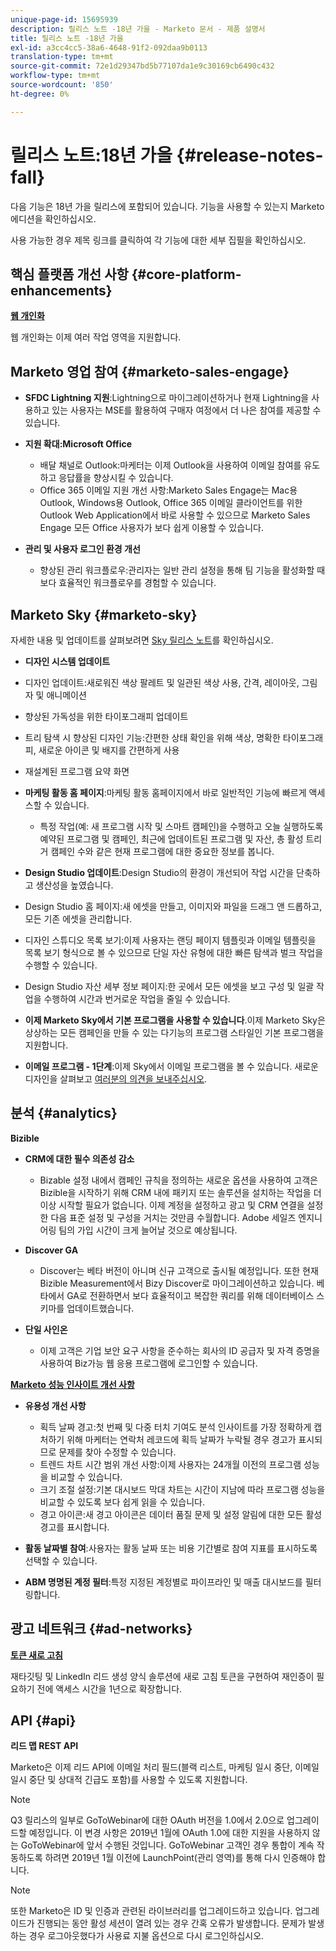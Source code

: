 ```yaml
---
unique-page-id: 15695939
description: 릴리스 노트 -18년 가을 - Marketo 문서 - 제품 설명서
title: 릴리스 노트 -18년 가을
exl-id: a3cc4cc5-38a6-4648-91f2-092daa9b0113
translation-type: tm+mt
source-git-commit: 72e1d29347bd5b77107da1e9c30169cb6490c432
workflow-type: tm+mt
source-wordcount: '850'
ht-degree: 0%

---
```


# 릴리스 노트:18년 가을 {#release-notes-fall}

다음 기능은 18년 가을 릴리스에 포함되어 있습니다. 기능을 사용할 수 있는지 Marketo 에디션을 확인하십시오.

사용 가능한 경우 제목 링크를 클릭하여 각 기능에 대한 세부 집필을 확인하십시오.

## 핵심 플랫폼 개선 사항 {#core-platform-enhancements}

**[웹 개인화](/help/marketo/product-docs/web-personalization/getting-started/workspaces-in-web-personalization.md)**

웹 개인화는 이제 여러 작업 영역을 지원합니다.

## Marketo 영업 참여 {#marketo-sales-engage}

* **SFDC Lightning 지원**:Lightning으로 마이그레이션하거나 현재 Lightning을 사용하고 있는 사용자는 MSE를 활용하여 구매자 여정에서 더 나은 참여를 제공할 수 있습니다.

* **지원 확대:Microsoft Office**

   * 배달 채널로 Outlook:마케터는 이제 Outlook을 사용하여 이메일 참여를 유도하고 응답률을 향상시킬 수 있습니다.
   * Office 365 이메일 지원 개선 사항:Marketo Sales Engage는 Mac용 Outlook, Windows용 Outlook, Office 365 이메일 클라이언트를 위한 Outlook Web Application에서 바로 사용할 수 있으므로 Marketo Sales Engage 모든 Office 사용자가 보다 쉽게 이용할 수 있습니다.

* **관리 및 사용자 로그인 환경 개선**

   * 향상된 관리 워크플로우:관리자는 일반 관리 설정을 통해 팀 기능을 활성화할 때 보다 효율적인 워크플로우를 경험할 수 있습니다.

## Marketo Sky {#marketo-sky}

자세한 내용 및 업데이트를 살펴보려면 [Sky 릴리스 노트](https://help.marketo.com)를 확인하십시오.

* **디자인 시스템 업데이트**

* 디자인 업데이트:새로워진 색상 팔레트 및 일관된 색상 사용, 간격, 레이아웃, 그림자 및 애니메이션
* 향상된 가독성을 위한 타이포그래피 업데이트
* 트리 탐색 시 향상된 디자인 기능:간편한 상태 확인을 위해 색상, 명확한 타이포그래피, 새로운 아이콘 및 배지를 간편하게 사용
* 재설계된 프로그램 요약 화면

* **마케팅 활동 홈 페이지**:마케팅 활동 홈페이지에서 바로 일반적인 기능에 빠르게 액세스할 수 있습니다.

   * 특정 작업(예: 새 프로그램 시작 및 스마트 캠페인)을 수행하고 오늘 실행하도록 예약된 프로그램 및 캠페인, 최근에 업데이트된 프로그램 및 자산, 총 활성 트리거 캠페인 수와 같은 현재 프로그램에 대한 중요한 정보를 봅니다.

* **Design Studio 업데이트**:Design Studio의 환경이 개선되어 작업 시간을 단축하고 생산성을 높였습니다.
* Design Studio 홈 페이지:새 에셋을 만들고, 이미지와 파일을 드래그 앤 드롭하고, 모든 기존 에셋을 관리합니다.
* 디자인 스튜디오 목록 보기:이제 사용자는 랜딩 페이지 템플릿과 이메일 템플릿을 목록 보기 형식으로 볼 수 있으므로 단일 자산 유형에 대한 빠른 탐색과 벌크 작업을 수행할 수 있습니다.
* Design Studio 자산 세부 정보 페이지:한 곳에서 모든 에셋을 보고 구성 및 일괄 작업을 수행하여 시간과 번거로운 작업을 줄일 수 있습니다.
* **이제 Marketo Sky에서 기본 프로그램을 사용할 수 있습니다**.이제 Marketo Sky은 상상하는 모든 캠페인을 만들 수 있는 다기능의 프로그램 스타일인 기본 프로그램을 지원합니다.
* **이메일 프로그램 - 1단계**:이제 Sky에서 이메일 프로그램을 볼 수 있습니다. 새로운 디자인을 살펴보고 [여러분의 의견을 보내주십시오](https://go.marketo.com/NextGenUX---USA---Apr-2018-fcp_Landing-Page-Feedback.html).

## 분석 {#analytics}

**Bizible**

* **CRM에 대한 필수 의존성 감소**

   * Bizable 설정 내에서 캠페인 규칙을 정의하는 새로운 옵션을 사용하여 고객은 Bizible을 시작하기 위해 CRM 내에 패키지 또는 솔루션을 설치하는 작업을 더 이상 시작할 필요가 없습니다. 이제 계정을 설정하고 광고 및 CRM 연결을 설정한 다음 표준 설정 및 구성을 거치는 것만큼 수월합니다. Adobe 세일즈 엔지니어링 팀의 가입 시간이 크게 늘어날 것으로 예상됩니다.

* **Discover GA**

   * Discover는 베타 버전이 아니며 신규 고객으로 출시될 예정입니다. 또한 현재 Bizible Measurement에서 Bizy Discover로 마이그레이션하고 있습니다. 베타에서 GA로 전환하면서 보다 효율적이고 복잡한 쿼리를 위해 데이터베이스 스키마를 업데이트했습니다.

* **단일 사인온**

   * 이제 고객은 기업 보안 요구 사항을 준수하는 회사의 ID 공급자 및 자격 증명을 사용하여 Biz가능 웹 응용 프로그램에 로그인할 수 있습니다.

**[Marketo 성능 인사이트 개선 사항](/help/marketo/product-docs/reporting/performance-insights/performance-insights-overview.md)**

* **유용성 개선 사항**

   * 획득 날짜 경고:첫 번째 및 다중 터치 기여도 분석 인사이트를 가장 정확하게 캡처하기 위해 마케터는 연락처 레코드에 획득 날짜가 누락될 경우 경고가 표시되므로 문제를 찾아 수정할 수 있습니다.
   * 트렌드 차트 시간 범위 개선 사항:이제 사용자는 24개월 이전의 프로그램 성능을 비교할 수 있습니다.
   * 크기 조절 설정:기본 대시보드 막대 차트는 시간이 지남에 따라 프로그램 성능을 비교할 수 있도록 보다 쉽게 읽을 수 있습니다.
   * 경고 아이콘:새 경고 아이콘은 데이터 품질 문제 및 설정 알림에 대한 모든 활성 경고를 표시합니다.

* **활동 날짜별 참여**:사용자는 활동 날짜 또는 비용 기간별로 참여 지표를 표시하도록 선택할 수 있습니다.
* **ABM 명명된 계정 필터**:특정 지정된 계정별로 파이프라인 및 매출 대시보드를 필터링합니다.

## 광고 네트워크 {#ad-networks}

**[토큰 새로 고침](/help/marketo/product-docs/demand-generation/social/social-functions/set-up-linkedin-lead-gen-forms.md)**

재타깃팅 및 LinkedIn 리드 생성 양식 솔루션에 새로 고침 토큰을 구현하여 재인증이 필요하기 전에 액세스 시간을 1년으로 확장합니다.

## API {#api}

**리드 맵 REST API**

Marketo은 이제 리드 API에 이메일 처리 필드(블랙 리스트, 마케팅 일시 중단, 이메일 일시 중단 및 상대적 긴급도 포함)를 사용할 수 있도록 지원합니다.

>[!NOTE]
>
>Q3 릴리스의 일부로 GoToWebinar에 대한 OAuth 버전을 1.0에서 2.0으로 업그레이드할 예정입니다. 이 변경 사항은 2019년 1월에 OAuth 1.0에 대한 지원을 사용하지 않는 GoToWebinar에 앞서 수행된 것입니다. GoToWebinar 고객인 경우 통합이 계속 작동하도록 하려면 2019년 1월 이전에 LaunchPoint(관리 영역)를 통해 다시 인증해야 합니다.

>[!NOTE]
>
>또한 Marketo은 ID 및 인증과 관련된 라이브러리를 업그레이드하고 있습니다. 업그레이드가 진행되는 동안 활성 세션이 열려 있는 경우 간혹 오류가 발생합니다. 문제가 발생하는 경우 로그아웃했다가 사용료 지불 옵션으로 다시 로그인하십시오.
